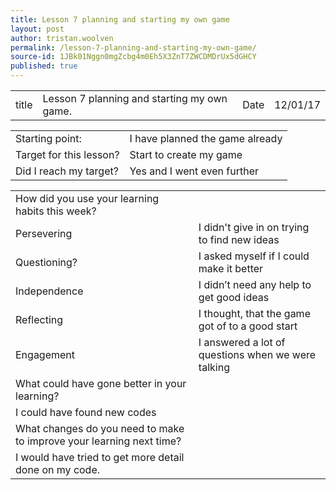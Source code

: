 ```yaml
---
title: Lesson 7 planning and starting my own game
layout: post
author: tristan.woolven
permalink: /lesson-7-planning-and-starting-my-own-game/
source-id: 1JBk01Nggn0mgZcbg4m0Eh5X3ZnT7ZWCDMDrUx5dGHCY
published: true
---
```

<table>
  <tr>
    <td>title</td>
    <td>Lesson 7 planning and starting my own game.</td>
    <td>Date</td>
    <td>12/01/17</td>
  </tr>
</table>


<table>
  <tr>
    <td>Starting point:</td>
    <td>I have planned the game already</td>
  </tr>
  <tr>
    <td>Target for this lesson?</td>
    <td>Start to create my game</td>
  </tr>
  <tr>
    <td>Did I reach my target?</td>
    <td>Yes and I went even further</td>
  </tr>
</table>


<table>
  <tr>
    <td>How did you use your learning habits this week?</td>
    <td></td>
  </tr>
  <tr>
    <td>Persevering</td>
    <td>I didn't give in on trying to find new ideas</td>
  </tr>
  <tr>
    <td>Questioning?</td>
    <td>I asked myself if I could make it better</td>
  </tr>
  <tr>
    <td>Independence</td>
    <td>I didn’t need any help to get good ideas</td>
  </tr>
  <tr>
    <td>Reflecting</td>
    <td>I thought, that the game got of to a good start</td>
  </tr>
  <tr>
    <td>Engagement</td>
    <td>I answered a lot of questions when we were talking</td>
  </tr>
  <tr>
    <td>What could have gone better in your learning?</td>
    <td></td>
  </tr>
  <tr>
    <td>I could have found new codes</td>
    <td></td>
  </tr>
  <tr>
    <td>What changes do you need to make to improve your learning next time?</td>
    <td></td>
  </tr>
  <tr>
    <td>I would have tried to get more detail done on my code.</td>
    <td></td>
  </tr>
</table>


